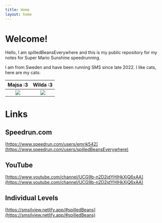 ```yaml
---
title: Home
layout: home
---
```

# Welcome!

Hello, I am spilledBeansEverywhere and this is my public repository for my notes for Super Mario Sunshine speedrunning.

I am from Sweden and have been running SMS since late 2022. I like cats, here are  my cats:

Majsa :3             |  Wilda :3
:-------------------------:|:-------------------------:
![](img/cats/cat2.jpg)  |  ![](img/cats/cat1.jpg)

# Links

## Speedrun.com
[https://www.speedrun.com/users/emrik542](https://www.speedrun.com/users/spilledBeansEverywhere)

## YouTube
[https://www.youtube.com/channel/UCG9b-n2D2jdYHlHkXjQ6xAA](https://www.youtube.com/channel/UCG9b-n2D2jdYHlHkXjQ6xAA)

## Individual Levels
[https://smsilview.netlify.app/#spilledBeans](https://smsilview.netlify.app/#spilledBeans)